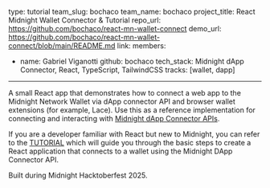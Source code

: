 type: tutorial
team_slug: bochaco
team_name: bochaco
project_title: React Midnight Wallet Connector & Tutorial
repo_url: https://github.com/bochaco/react-mn-wallet-connect
demo_url: https://github.com/bochaco/react-mn-wallet-connect/blob/main/README.md
link:
members:
  - name: Gabriel Viganotti
    github: bochaco
tech_stack: Midnight dApp Connector, React, TypeScript, TailwindCSS
tracks: [wallet, dapp]
---

A small React app that demonstrates how to connect a web app to the Midnight Network Wallet via dApp connector API and browser wallet extensions (for example, Lace). Use this as a reference implementation for connecting and interacting with [Midnight dApp Connector APIs](https://docs.midnight.network/develop/reference/midnight-api/dapp-connector).

If you are a developer familiar with React but new to Midnight, you can refer to the [TUTORIAL](https://github.com/bochaco/react-mn-wallet-connect/blob/main/TUTORIAL.md) which will guide you through the basic steps to create a React application that connects to a wallet using the Midnight DApp Connector API.

Built during Midnight Hacktoberfest 2025.
